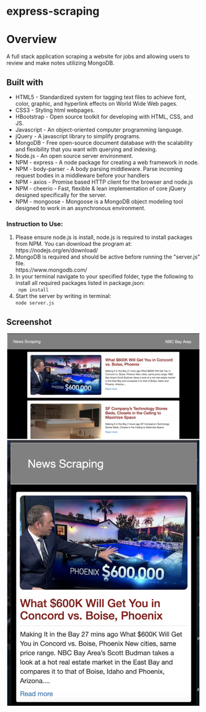 # express-scraping

<h1>Overview</h1>
<p>
A full stack application scraping a website for jobs and allowing users to review and make notes utilizing MongoDB.
</p>
<h2>Built with</h2>
<ul>
<li>HTML5 - Standardized system for tagging text files to achieve font, color, graphic, and hyperlink effects on World Wide Web pages.</li>
<li>CSS3 - Styling html webpages.</li>
<li>HBootstrap - Open source toolkit for developing with HTML, CSS, and JS.</li>
<li>Javascript - An object-oriented computer programming language.</li>
<li>jQuery - A javascript library to simplify programs.</li>
<li>MongoDB - Free open-source document database with the scalability and flexibility that you want with querying and indexing.</li>
<li>Node.js - An open source server environment.</li>
<li>NPM - express - A node package for creating a web framework in node.</li>
<li>NPM - body-parser - A body parsing middleware. Parse incoming request bodies in a middleware before your handlers</li>
<li>NPM - axios - Promise based HTTP client for the browser and node.js</li>
<li>NPM - cheerio - Fast, flexible & lean implementation of core jQuery designed specifically for the server.</li>
<li>NPM - mongoose - Mongoose is a MongoDB object modeling tool designed to work in an asynchronous environment.</li>
</ul>

<h3>Instruction to Use:</h3>
<ol>
<li>Please ensure node.js is install, node.js is required to install packages from NPM. You can download the program at:</li>
https://nodejs.org/en/download/
<li>MongoDB is required and should be active before running the "server.js" file.</li>
https://www.mongodb.com/
<li>In your terminal navigate to your specified folder, type the following to install all required packages listed in package.json:</li>
<code> npm install</code>
<li>Start the server by writing in terminal:</li>
<code>node server.js</code>
</ol>

<h2>Screenshot</h2>
<div align="center">
    <img src="public/assets/b.png" width="500px"> 
</div>

<div align="center">
    <img src="public/assets/a.png" width="500px"> 
</div>